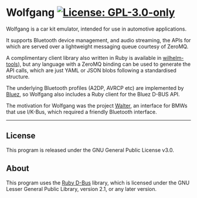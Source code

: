 # Wolfgang [![License: GPL-3.0-only](https://img.shields.io/github/license/piersholt/wolfgang.svg)](https://www.gnu.org/licenses/gpl-3.0)

Wolfgang is a car kit emulator, intended for use in automotive applications.

It supports Bluetooth device management, and audio streaming, the APIs for which are served over a lightweight messaging queue courtesy of ZeroMQ.

A complimentary client library also written in Ruby is available in [wilhelm-tools](https://github.com/piersholt/wilhelm-tools)), but any language with a ZeroMQ binding can be used to generate the API calls, which are just YAML or JSON blobs following a standardised structure.

The underlying Bluetooth profiles (A2DP, AVRCP etc) are implemented by [Bluez](http://www.bluez.org), so Wolfgang also includes a Ruby client for the Bluez D-BUS API.

The motivation for Wolfgang was the project [Walter](https://github.com/piersholt/walter), an interface for BMWs that use I/K-Bus, which required a friendly Bluetooth interface.

---

## License

This program is released under the GNU General Public License v3.0.

## About

This program uses the [Ruby D-Bus](https://github.com/mvidner/ruby-dbus) library, which is licensed under the GNU Lesser General Public Library, version 2.1, or any later version.
